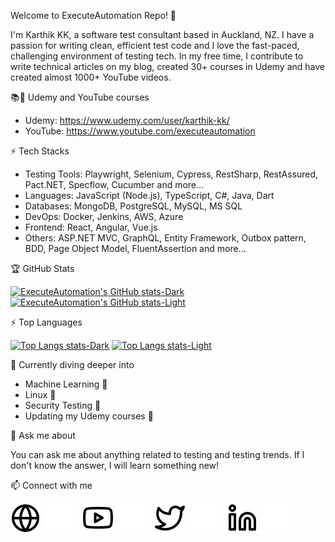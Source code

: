 Welcome to ExecuteAutomation Repo! 👋

I'm Karthik KK, a software test consultant based in Auckland, NZ. I have a passion for writing clean, efficient test code and I love the fast-paced, challenging environment of testing tech. In my free time, I contribute to write technical articles on my blog, created 30+ courses in Udemy and have created almost 1000+ YouTube videos.

📚🚀 Udemy and YouTube courses

* Udemy: https://www.udemy.com/user/karthik-kk/
* YouTube: https://www.youtube.com/executeautomation

⚡ Tech Stacks

- Testing Tools: Playwright, Selenium, Cypress, RestSharp, RestAssured, Pact.NET, Specflow, Cucumber and more...
- Languages: JavaScript (Node.js), TypeScript, C#, Java, Dart
- Databases: MongoDB, PostgreSQL, MySQL, MS SQL
- DevOps: Docker, Jenkins, AWS, Azure
- Frontend: React, Angular, Vue.js
- Others: ASP.NET MVC, GraphQL, Entity Framework, Outbox pattern, BDD, Page Object Model, FluentAssertion and more...

🏆 GitHub Stats

[![ExecuteAutomation's GitHub stats-Dark](https://github-readme-stats.vercel.app/api?username=executeautomation&show_icons=true&count_private=true&theme=dracula#gh-dark-mode-only)](https://github.com/executeautomation/github-readme-stats#gh-dark-mode-only)
[![ExecuteAutomation's GitHub stats-Light](https://github-readme-stats.vercel.app/api?username=executeautomation&show_icons=true&count_private=true&theme=default#gh-light-mode-only)](https://github.com/executeautomation/github-readme-stats#gh-light-mode-only)

⚡️ Top Languages

[![Top Langs stats-Dark](https://github-readme-stats.vercel.app/api/top-langs/?username=executeautomation&hide_progress=false&show_icons=true&theme=dracula#gh-dark-mode-only)](https://github.com/executeautomation/github-readme-stats#gh-dark-mode-only)
[![Top Langs stats-Light](https://github-readme-stats.vercel.app/api/top-langs/?username=executeautomation&hide_progress=false&show_icons=true&theme=default#gh-light-mode-only)](https://github.com/executeautomation/github-readme-stats#gh-light-mode-only)

🌱 Currently diving deeper into

* Machine Learning 🦾
* Linux 🐧
* Security Testing 🔐
* Updating my Udemy courses 🤯

💬 Ask me about

You can ask me about anything related to testing and testing trends. If I don't know the answer, I will learn something new!

📫 Connect with me

[![website](./img/globe-light.svg)](https://executeautomation.com#gh-light-mode-only)
[![website](./img/globe-dark.svg)](https://executeautomation.com#gh-dark-mode-only)
&nbsp;&nbsp;
[![website](./img/youtube-light.svg)](https://youtube.com/executeautomation#gh-light-mode-only)
[![website](./img/youtube-dark.svg)](https://youtube.com/executeautomation#gh-dark-mode-only)
&nbsp;&nbsp;
[![website](./img/twitter-light.svg)](https://twitter.com/executeauto#gh-light-mode-only)
[![website](./img/twitter-dark.svg)](https://twitter.com/executeauto#gh-dark-mode-only)
&nbsp;&nbsp;
[![website](./img/linkedin-light.svg)](https://linkedin.com/in/karthikkk#gh-light-mode-only)
[![website](./img/linkedin-dark.svg)](https://linkedin.com/in/karthikkk#gh-dark-mode-only)
